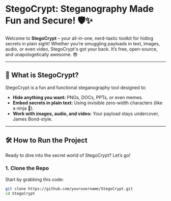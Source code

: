 # StegoCrypt: Steganography Made Fun and Secure! 🛡️✨

Welcome to **StegoCrypt** – your all-in-one, nerd-tastic toolkit for hiding secrets in plain sight! Whether you’re smuggling payloads in text, images, audio, or even video, StegoCrypt's got your back. It’s free, open-source, and unapologetically awesome. 😎

---

## 🚀 What is StegoCrypt?
StegoCrypt is a fun and functional steganography tool designed to:
- **Hide anything you want:** PNGs, DOCs, PPTs, or even memes.  
- **Embed secrets in plain text:** Using invisible zero-width characters (like a ninja 🥷).  
- **Work with images, audio, and video:** Your payload stays undercover, James Bond-style.

---

## 🛠️ How to Run the Project
Ready to dive into the secret world of StegoCrypt? Let’s go!

### 1. Clone the Repo
Start by grabbing this code:
```bash
git clone https://github.com/yourusername/StegoCrypt.git
cd StegoCrypt
```